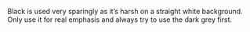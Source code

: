 Black is used very sparingly as it’s harsh on a straight white background. Only use it for real emphasis and always try to use the dark grey first.